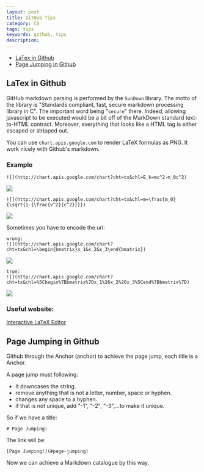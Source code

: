 ```yaml
---
layout: post
title: GitHub Tips
category: CS
tags: tips
keywords: github, tips
description:
---
```


- [LaTex in Github](#latex-in-github)
- [Page Jumping in Github](#page-jumping-in-github)


## LaTex in Github
GitHub markdown parsing is performed by the `SunDown` library. The motto of the library is "Standards compliant, fast, secure markdown processing library in C". The important word being "`secure`" there. Indeed, allowing javascript to be executed would be a bit off of the MarkDown standard text-to-HTML contract. Moreover, everything that looks like a HTML tag is either escaped or stripped out.

You can use `chart.apis.google.com` to render LaTeX formulas as PNG. It work nicely with Github's markdown.

### Example
```
![](http://chart.apis.google.com/chart?cht=tx&chl=E_k=mc^2-m_0c^2)
```
![](http://chart.apis.google.com/chart?cht=tx&chl=E_k=mc^2-m_0c^2)

```
![](http://chart.apis.google.com/chart?cht=tx&chl=m=\frac{m_0}{\sqrt{1-{\frac{v^2}{c^2}}}})
```
![](http://chart.apis.google.com/chart?cht=tx&chl=m=\frac{m_0}{\sqrt{1-{\frac{v^2}{c^2}}}})

Sometimes you have to encode the url:
```
wrong:
![](http://chart.apis.google.com/chart?cht=tx&chl=\begin{bmatrix}x_1&x_2&x_3\end{bmatrix})
```
![](http://chart.apis.google.com/chart?cht=tx&chl=\begin{bmatrix}x_1&x_2&x_3\end{bmatrix})

```
true:
![](http://chart.apis.google.com/chart?cht=tx&chl=%5Cbegin%7Bbmatrix%7Dx_1%26x_2%26x_3%5Cend%7Bbmatrix%7D)
```
![](http://chart.apis.google.com/chart?cht=tx&chl=%5Cbegin%7Bbmatrix%7Dx_1%26x_2%26x_3%5Cend%7Bbmatrix%7D)

### Useful website:
[Interactive LaTeX Editor](https://arachnoid.com/latex/index.html)


## Page Jumping in Github
Github through the Anchor (anchor) to achieve the page jump, each title is a Anchor.

A page jump must following:
 - It downcases the string.
 - remove anything that is not a letter, number, space or hyphen.
 - changes any space to a hyphen.
 - if that is not unique, add "-1", "-2", "-3",...to make it unique.

So if we have a title:
```text
# Page Jumping!
```
The link will be:
```text
[Page Jumping!](#page-jumping)
```

Now we can achieve a Markdown catalogue by this way.
